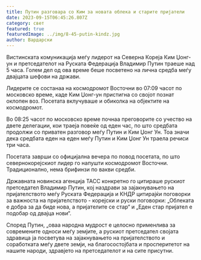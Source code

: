 ```yaml
---
title: Путин разговара со Ким за новата облека и старите пријатели
date: 2023-09-15T06:45:26.807Z
category: свет
featured: true
featuredImage: ../img/8-45-putin-kindz.jpg
author: Вардарски
---
```

Вистинската комуникација меѓу лидерот на Северна Кореја Ким Џонг-ун и претседателот на Руската Федерација Владимир Путин траеше над 5 часа. Голем дел од ова време беше посветено на лична средба меѓу двајцата шефови на држави.

Лидерите се состанаа на космодромот Восточни во 07:09 часот по московско време, каде Ким Џонг-ун пристигна со својот познат оклопен воз. Посетата вклучуваше и обиколка на објектите на космодромот.

Во 08:25 часот по московско време почнаа преговорите со учество на двете делегации, кои траеја повеќе од еден час, по што средбата продолжи со приватен разговор меѓу Путин и Ким Џонг Ун. Тоа значи дека средбата еден на еден меѓу Путин и Ким Џонг Ун траела речиси три часа.

Посетата заврши со официјална вечера по повод посетата, по што севернокорејскиот лидер го напушти космодромот Восточни. Традиционално, нема брифинзи по вакви средби.

Државната новинска агенција ТАСС конкретно го цитираше рускиот претседател Владимир Путин, кој наздрави за зајакнувањето на пријателството меѓу Руската Федерација и КНДР цитирајќи поговорки за важноста на пријателството - корејски и руски поговорки: „Облеката е добра за да биде нова, а пријателите се стар“ и „Еден стар пријател е подобар од двајца нови“.

Според Путин, „оваа народна мудрост е целосно применлива за современите односи меѓу земјите, а рускиот претседател својата здравица ја посветува на зајакнувањето на пријателството и соработката меѓу двете земји, на благосостојбата и просперитетот на нашите народи, здравјето на претседателот и на сите присутни.